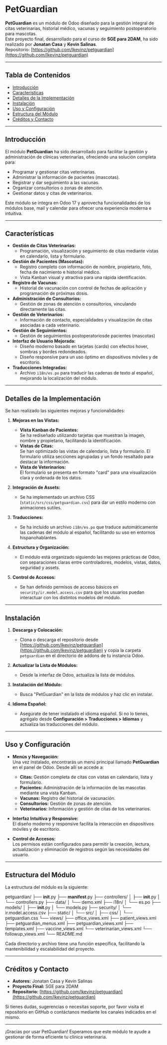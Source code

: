 # PetGuardian

**PetGuardian** es un módulo de Odoo diseñado para la gestión integral de citas veterinarias, historial médico, vacunas y seguimiento postoperatorio para mascotas.  
Este proyecto final, desarrollado para el curso de **SGE para 2DAM**, ha sido realizado por **Jonatan Casa** y **Kevin Salinas**.  
Repositorio: [https://github.com/lkevinz/petguardian](https://github.com/lkevinz/petguardian)

---

## Tabla de Contenidos

- [Introducción](#introducción)
- [Características](#características)
- [Detalles de la Implementación](#detalles-de-la-implementación)
- [Instalación](#instalación)
- [Uso y Configuración](#uso-y-configuración)
- [Estructura del Módulo](#estructura-del-módulo)
- [Créditos y Contacto](#créditos-y-contacto)

---

## Introducción

El módulo **PetGuardian** ha sido desarrollado para facilitar la gestión y administración de clínicas veterinarias, ofreciendo una solución completa para:
- Programar y gestionar citas veterinarias.
- Administrar la información de pacientes (mascotas).
- Registrar y dar seguimiento a las vacunas.
- Organizar consultorios o zonas de atención.
- Gestionar datos y citas de veterinarios.

Este módulo se integra en Odoo 17 y aprovecha funcionalidades de los módulos base, mail y calendar para ofrecer una experiencia moderna e intuitiva.

---

## Características

- **Gestión de Citas Veterinarias:**  
  - Programación, visualización y seguimiento de citas mediante vistas en calendario, lista y formulario.
- **Gestión de Pacientes (Mascotas):**  
  - Registro completo con información de nombre, propietario, foto, fecha de nacimiento e historial médico.
  - Vista Kanban visual y atractiva para una rápida identificación.
- **Registro de Vacunas:**  
  - Historial de vacunación con control de fechas de aplicación y programación de próximas dosis.
- **Administración de Consultorios:**  
  - Gestión de zonas de atención o consultorios, vinculando directamente las citas.
- **Gestión de Veterinarios:**  
  - Información de contacto, especialidades y visualización de citas asociadas a cada veterinario.
- **Gestión de Seguimientos:**  
  - Gestión de seguimientos postoperatoriosde pacientes (mascotas)
- **Interfaz de Usuario Mejorada:**  
  - Diseño moderno basado en tarjetas (cards) con efectos hover, sombras y bordes redondeados.
  - Diseño responsive para un uso óptimo en dispositivos móviles y de escritorio.
- **Traducciones Integradas:**  
  - Archivo `i18n/es.po` para traducir las cadenas de texto al español, mejorando la localización del módulo.

---

## Detalles de la Implementación

Se han realizado las siguientes mejoras y funcionalidades:

1. **Mejoras en las Vistas:**
   - **Vista Kanban de Pacientes:**  
     Se ha rediseñado utilizando tarjetas que muestran la imagen, nombre y propietario, facilitando la identificación.
   - **Vistas de Citas:**  
     Se han optimizado las vistas de calendario, lista y formulario. El formulario utiliza secciones agrupadas y un fondo resaltado para destacar la información.
   - **Vista de Veterinarios:**  
     El formulario se presenta en formato "card" para una visualización clara y ordenada de los datos.

2. **Integración de Assets:**
   - Se ha implementado un archivo CSS (`static/src/css/petguardian.css`) para dar un estilo moderno con animaciones sutiles.

3. **Traducciones:**
   - Se ha incluido un archivo `i18n/es.po` que traduce automáticamente las cadenas del módulo al español, facilitando su uso en entornos hispanohablantes.

4. **Estructura y Organización:**
   - El módulo está organizado siguiendo las mejores prácticas de Odoo, con separaciones claras entre controladores, modelos, vistas, datos, seguridad y assets.

5. **Control de Accesos:**
   - Se han definido permisos de acceso básicos en `security/ir.model.access.csv` para que los usuarios puedan interactuar con los distintos modelos del módulo.

---

## Instalación

1. **Descarga y Colocación:**  
   - Clona o descarga el repositorio desde [https://github.com/lkevinz/petguardian](https://github.com/lkevinz/petguardian) y copia la carpeta `petguardian` en el directorio de addons de tu instancia Odoo.

2. **Actualizar la Lista de Módulos:**  
   - Desde la interfaz de Odoo, actualiza la lista de módulos.

3. **Instalación del Módulo:**  
   - Busca "PetGuardian" en la lista de módulos y haz clic en instalar.

4. **Idioma Español:**  
   - Asegúrate de tener instalado el idioma español. Si no lo tienes, agrégalo desde **Configuración > Traducciones > Idiomas** y actualiza las traducciones del módulo.

---

## Uso y Configuración

- **Menús y Navegación:**  
  Una vez instalado, encontrarás un menú principal llamado **PetGuardian** en el panel de Odoo. Desde allí se accede a:
  - **Citas:** Gestión completa de citas con vistas en calendario, lista y formulario.
  - **Pacientes:** Administración de la información de las mascotas mediante una vista Kanban.
  - **Vacunas:** Registro del historial de vacunación.
  - **Consultorios:** Gestión de zonas de atención.
  - **Veterinarios:** Información y gestión de citas de los veterinarios.

- **Interfaz Intuitiva y Responsive:**  
  El diseño moderno y responsive facilita la interacción en dispositivos móviles y de escritorio.

- **Control de Accesos:**  
  Los permisos están configurados para permitir la creación, lectura, actualización y eliminación de registros según las necesidades del usuario.

---

## Estructura del Módulo

La estructura del módulo es la siguiente:

petguardian/
├── __init__.py
├── __manifest__.py
├── controllers/
│   ├── __init__.py
│   └── controllers.py
├── data/
│   └── demo.xml
├── i18n/
│   └── es.po
├── models/
│   ├── __init__.py
│   └── models.py
├── security/
│   └── ir.model.access.csv
├── static/
│   └── src/
│       ├── css/
│          └── petguardian.css
└── views/
    ├── office_views.xml
    ├── patient_views.xml
    ├── petguardian_menus.xml
    ├── petguardian_views.xml
    ├── templates.xml
    ├── vaccine_views.xml
    └── veterinarian_views.xml
    └── followup_views.xml
└── README.md


Cada directorio y archivo tiene una función específica, facilitando la mantenibilidad y escalabilidad del proyecto.

---

## Créditos y Contacto

- **Autores:** Jonatan Casa y Kevin Salinas  
- **Proyecto Final:** SGE para 2DAM  
- **Repositorio:** [https://github.com/lkevinz/petguardian](https://github.com/lkevinz/petguardian)

Si tienes dudas, sugerencias o necesitas soporte, por favor visita el repositorio en GitHub o contáctanos mediante los canales indicados en el mismo.

---

¡Gracias por usar PetGuardian! Esperamos que este módulo te ayude a gestionar de forma eficiente tu clínica veterinaria.

